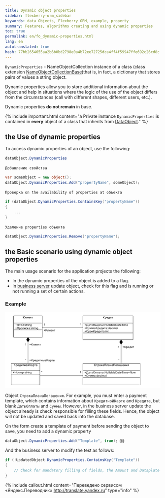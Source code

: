 ```yaml
--- 
title: Dynamic object properties 
sidebar: flexberry-orm_sidebar 
keywords: data Objects, Flexberry ORM, example, property 
summary: Features, algorithms creating and using dynamic properties 
toc: true 
permalink: en/fo_dynamic-properties.html 
lang: en 
autotranslated: true 
hash: 77bb2654655aa2b6b0bd2798e0a4b72ee72725dca4ff4f59947ffe692c26cd8c 
--- 
```


`DynamicProperties` - NameObjectCollection instance of a class (class extension [NameObjectCollectionBase](http://msdn.microsoft.com/ru-ru/library/system.collections.specialized.nameobjectcollectionbase.aspx))that is, in fact, a dictionary that stores pairs of values a string object. 

Dynamic properties allow you to store additional information about the object and help in situations where the logic of the use of the object differs from the circumstances (call with different shapes, different users, etc.). 

Dynamic properties __do not remain__ in base. 

{% include important.html content="a Private instance `DynamicProperties` is contained in __every__ object of a class that inherits from [DataObject](fo_data-object.html)." %} 

## the Use of dynamic properties 

To access dynamic properties of an object, use the following: 

```csharp
dataObject.DynamicProperties
``` 

`Добавление свойства` 

```csharp
var someObject = new object();
dataObject.DynamicProperties.Add("propertyName", someObject);
``` 

`Проверка on the availability of properties at объекта` 

```csharp
if (dataObject.DynamicProperties.ContainsKey("propertyName"))
{
    ...
}
``` 

`Удаление properties объекта` 

```csharp
dataObject.DynamicProperties.Remove("propertyName");
``` 

## the Basic scenario using dynamic object properties 

The main usage scenario for the application projects the following: 

* In the dynamic properties of the object is added to a flag. 
* In [business server](fo_bs-wrapper.html) update object, check for this flag and is running or not running a set of certain actions. 

### Example 

![](/images/pages/products/flexberry-orm/additional-features/templates.png) 

Object `СтрокаПланаПогашения`. For example, you must enter a payment template, which contains information about `КредитнойКарте` and `Кредите`, but blank `ДатыОплаты` and `Суммы`. However, in the business server update the object already is check responsible for filling these fields. Hence, the object will not be updated and saved back into the database. 

On the form create a template of payment before sending the object to save, you need to add a dynamic property 

```csharp
dataObject.DynamicProperties.Add("Template", true); @@
``` 

And the business server to modify the test as follows: 

```csharp
if (!UpdatedObject.DynamicProperties.ContainsKey("Template"))
{
    // Check for mandatory filling of fields, the Amount and Dataplate 
}
``` 



{% include callout.html content="Переведено сервисом «Яндекс.Переводчик» <http://translate.yandex.ru>" type="info" %}